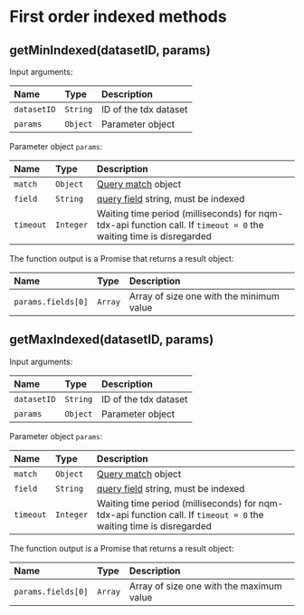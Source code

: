 # First order indexed methods

## getMinIndexed(datasetID, params)
Input arguments:

|Name|Type|Description|
|:---|:---|:---|
|```datasetID```|```String```|ID of the tdx dataset|
|```params```|```Object```|Parameter object|

Parameter object ```params```:

|Name|Type|Description|
|:---|:---|:---|
|```match```|```Object```|[Query match](./params.md#query-match) object|
|```field```|```String```|[query field](./params.md#query-field) string, must be indexed|
|```timeout```|```Integer```|Waiting time period (milliseconds) for nqm-tdx-api function call. If ```timeout = 0``` the waiting time is disregarded|

The function output is a Promise that returns a result object:

|Name|Type|Description|
|:---|:---|:---|
|```params.fields[0]```|```Array```|Array of size one with the minimum value|

## getMaxIndexed(datasetID, params)
Input arguments:

|Name|Type|Description|
|:---|:---|:---|
|```datasetID```|```String```|ID of the tdx dataset|
|```params```|```Object```|Parameter object|

Parameter object ```params```:

|Name|Type|Description|
|:---|:---|:---|
|```match```|```Object```|[Query match](./params.md#query-match) object|
|```field```|```String```|[query field](./params.md#query-field) string, must be indexed|
|```timeout```|```Integer```|Waiting time period (milliseconds) for nqm-tdx-api function call. If ```timeout = 0``` the waiting time is disregarded|

The function output is a Promise that returns a result object:

|Name|Type|Description|
|:---|:---|:---|
|```params.fields[0]```|```Array```|Array of size one with the maximum value|

